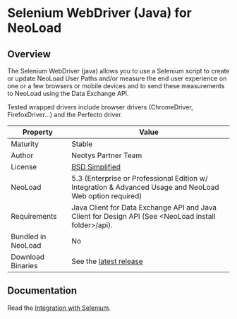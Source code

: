 # Selenium WebDriver (Java) for NeoLoad

## Overview

The Selenium WebDriver (java) allows you to use a Selenium script to create or update NeoLoad User Paths and/or measure the end user experience on one or a few browsers or mobile devices and to send these measurements to NeoLoad using the Data Exchange API.

Tested wrapped drivers include browser drivers (ChromeDriver, FirefoxDriver…) and the Perfecto driver.

| Property          | Value             |
| ----------------    | ----------------   |
| Maturity           | Stable|
| Author             | Neotys Partner Team |
| License           | [BSD Simplified](https://www.neotys.com/documents/legal/bsd-neotys.txt) |
| NeoLoad         | 5.3 (Enterprise or Professional Edition w/ Integration & Advanced Usage and NeoLoad Web option required)|
| Requirements | Java Client for Data Exchange API and Java Client for Design API (See &lt;NeoLoad install folder&gt;/api).|
| Bundled in NeoLoad | No |
| Download Binaries    | See the [latest release](https://github.com/Neotys-Labs/Selenium-WebDriver-Java/releases/latest)

## Documentation
Read the [Integration with Selenium](https://www.neotys.com/documents/doc/neoload/latest/en/html/#8266.htm).







 

